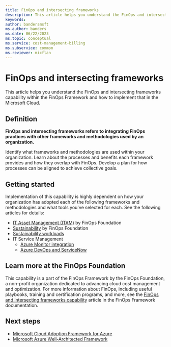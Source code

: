 ```yaml
---
title: FinOps and intersecting frameworks
description: This article helps you understand the FinOps and intersecting frameworks capability within the FinOps Framework and how to implement that in the Microsoft Cloud.
keywords:
author: bandersmsft
ms.author: banders
ms.date: 06/22/2023
ms.topic: conceptual
ms.service: cost-management-billing
ms.subservice: common
ms.reviewer: micflan
---
```


# FinOps and intersecting frameworks

This article helps you understand the FinOps and intersecting frameworks capability within the FinOps Framework and how to implement that in the Microsoft Cloud.

## Definition

**FinOps and intersecting frameworks refers to integrating FinOps practices with other frameworks and methodologies used by an organization.**

Identify what frameworks and methodologies are used within your organization. Learn about the processes and benefits each framework provides and how they overlap with FinOps. Develop a plan for how processes can be aligned to achieve collective goals.

## Getting started

Implementation of this capability is highly dependent on how your organization has adopted each of the following frameworks and methodologies and what tools you've selected for each. See the following articles for details:

- [IT Asset Management (ITAM)](https://www.finops.org/framework/capabilities/finops-itam/) by FinOps Foundation
- [Sustainability](https://www.finops.org/framework/capabilities/finops-sustainability/) by FinOps Foundation
- [Sustainability workloads](/azure/well-architected/sustainability/sustainability-get-started)
- IT Service Management
  - [Azure Monitor integration](../../azure-monitor/alerts/itsmc-overview.md)
  - [Azure DevOps and ServiceNow](/azure/devops/pipelines/release/approvals/servicenow)

## Learn more at the FinOps Foundation

This capability is a part of the FinOps Framework by the FinOps Foundation, a non-profit organization dedicated to advancing cloud cost management and optimization. For more information about FinOps, including useful playbooks, training and certification programs, and more, see the [FinOps and intersecting frameworks capability](https://www.finops.org/framework/capabilities/finops-intersection/) article in the FinOps Framework documentation.

## Next steps

- [Microsoft Cloud Adoption Framework for Azure](/azure/cloud-adoption-framework/overview)
- [Microsoft Azure Well-Architected Framework](/azure/well-architected/)